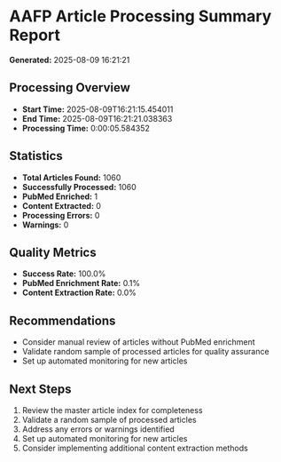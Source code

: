 # AAFP Article Processing Summary Report

**Generated:** 2025-08-09 16:21:21

## Processing Overview

- **Start Time:** 2025-08-09T16:21:15.454011
- **End Time:** 2025-08-09T16:21:21.038363
- **Processing Time:** 0:00:05.584352

## Statistics

- **Total Articles Found:** 1060
- **Successfully Processed:** 1060
- **PubMed Enriched:** 1
- **Content Extracted:** 0
- **Processing Errors:** 0
- **Warnings:** 0

## Quality Metrics

- **Success Rate:** 100.0%
- **PubMed Enrichment Rate:** 0.1%
- **Content Extraction Rate:** 0.0%

## Recommendations

- Consider manual review of articles without PubMed enrichment
- Validate random sample of processed articles for quality assurance
- Set up automated monitoring for new articles

## Next Steps

1. Review the master article index for completeness
2. Validate a random sample of processed articles
3. Address any errors or warnings identified
4. Set up automated monitoring for new articles
5. Consider implementing additional content extraction methods
